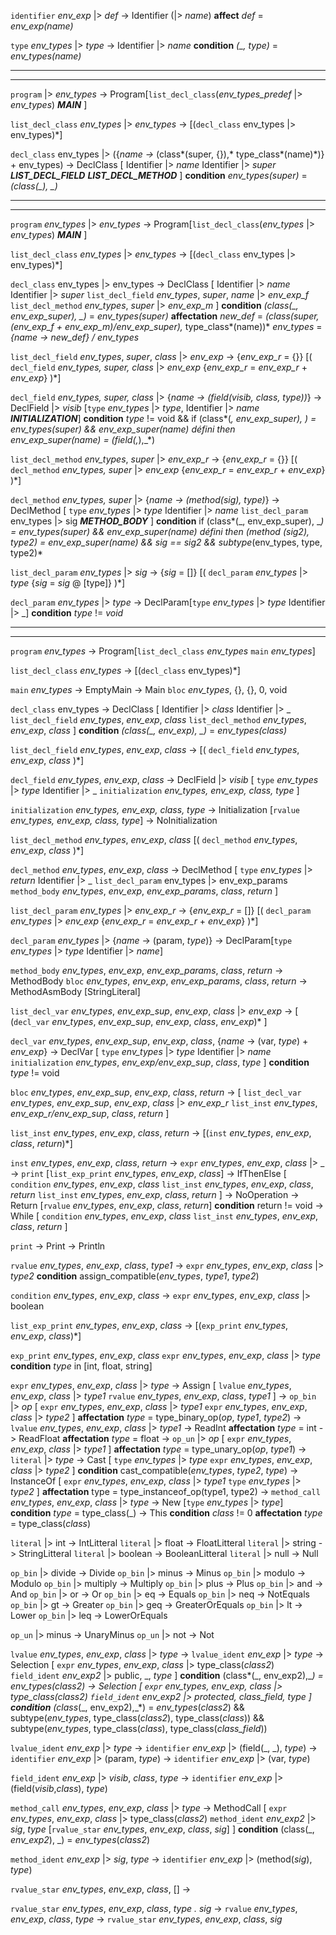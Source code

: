 `identifier` *env_exp* |> *def*
		-> Identifier (|> *name*)
	**affect** *def* = *env_exp(name)*

`type` *env_types* |> *type*
		-> Identifier |> *name*
	**condition** *(_, type)* = *env_types(name)*

---

---

`program` |> *env_types*
		-> Program[`list_decl_class`(*env_types_predef*  |> *env_types*) ***MAIN*** ]



`list_decl_class` *env_types*  |> *env_types*
		-> [(`decl_class` env_types |> env_types)\*]



`decl_class` env_types |> ({*name ->* (class*(super, {}),* type_class*(name)*)} + env_types)
		-> DeclClass [
						Identifier |> *name* 
						Identifier |> *super*
						***LIST_DECL_FIELD*** ***LIST_DECL_METHOD***
		]
	**condition** *env_types(super)* = *(*class*(_), _)*

---

---

`program` *env_types* |> *env_types*
		-> Program[`list_decl_class`(*env_types* |> *env_types*) ***MAIN*** ]



`list_decl_class` *env_types*  |> *env_types*
		-> [(`decl_class` env_types |> env_types)\*]



`decl_class` env_types |> env_types
		-> DeclClass [
						Identifier |> *name* 
						Identifier |> *super*
						`list_decl_field` *env_types*, *super*, *name* |> *env_exp_f*
						`list_decl_method` *env_types*, *super* |> *env_exp_m*
		]
	**condition** *(*class*(_, env_exp_super), _)* = *env_types(super)*
	**affectation** *new_def* = *(*class*(super, (env_exp_f + env_exp_m)/env_exp_super),* type_class*(name))*
							 *env_types* = *{name -> new_def} / env_types*



`list_decl_field` *env_types*, *super*, *class* |> *env_exp*
		-> {*env_exp_r* = {}}
			 [( `decl_field` *env_types, super, class* |> *env_exp* 
			 		{*env_exp_r* = *env_exp_r* + *env_exp*} )\*]



`decl_field` *env_types, super, class* |> {*name -> (*field*(visib, class, type))*}
		-> DeclField |> *visib* [`type` *env_types* |> *type*, Identifier |> *name* ***INITIALIZATION***]
	**condition** *type* != void &&
							if (class*(_, env_exp_super), _*) = *env_types(super)* && *env_exp_super(name)* défini
							then *env_exp_super(name)* = (field*(_,_),_*)



`list_decl_method` *env_types*, *super* |> *env_exp_r*
		-> {*env_exp_r* = {}}
			 [( `decl_method` *env_types, super* |> *env_exp* 
			 		{*env_exp_r* = *env_exp_r* + *env_exp*} )\*]



`decl_method` *env_types, super* |> {*name -> (*method*(sig), type)*}
		-> DeclMethod [
				`type` *env_types* |> *type*
				Identifier |> *name* 
				`list_decl_param` env_types |> sig 
				***METHOD_BODY***
			]
	**condition** if (class*(_, env_exp_super), _*) = *env_types(super)* && *env_exp_super(name)* défini
							then (method *(sig2), type2)* = *env_exp_super(name)*
								&& *sig* == *sig2* && subtype*(env_types, type, type2)*



`list_decl_param` *env_types* |> *sig*
		-> {*sig* = []}
			 [( `decl_param` *env_types* |> *type*
			 		{*sig* = *sig* @ [type]} )\*]



`decl_param` *env_types* |> *type*
		-> DeclParam[`type` *env_types* |> *type* Identifier |> \_]
	**condition** *type* != *void*

---

---

`program` *env_types*
		-> Program[`list_decl_class` *env_types* `main` *env_types*]



`list_decl_class` *env_types*
		-> [(`decl_class` env_types)\*]



`main` *env_types*
		-> EmptyMain
		-> Main `bloc` *env_types*, {}, {}, 0, void



`decl_class` env_types
		-> DeclClass [
						Identifier |> *class* 
						Identifier |> _
						`list_decl_field` *env_types*, *env_exp*, *class*
						`list_decl_method` *env_types*, *env_exp*, *class*
		]
	**condition** *(*class*(_, env_exp), _)* = *env_types(class)*



`list_decl_field` *env_types*, *env_exp*, *class*
		-> [( `decl_field` *env_types*, *env_exp*, *class* )\*]



`decl_field` *env_types*, *env_exp*, *class*
		-> DeclField |> *visib* [
				`type` *env_types* |> *type*
				Identifier |> \_
				`initialization` *env_types, env_exp, class, type*
			]



`initialization` *env_types, env_exp, class, type*
		-> Initialization [`rvalue` *env_types, env_exp, class, type*]
		-> NoInitialization



`list_decl_method` *env_types*, *env_exp*, *class*
			 [( `decl_method` *env_types*, *env_exp*, *class* )\*]



`decl_method` *env_types*, *env_exp*, *class*
		-> DeclMethod [
				`type` *env_types* |> *return*
				Identifier |> \_ 
				`list_decl_param` env_types |> env_exp_params
				`method_body` *env_types*, *env_exp*, *env_exp_params*, *class*, *return*
			]



`list_decl_param` *env_types* |> *env_exp_r*
		-> {*env_exp_r* = []}
			 [( `decl_param` *env_types* |> *env_exp*
			 		{*env_exp_r* = *env_exp_r* + *env_exp*} )\*]



`decl_param` *env_types* |> {*name* -> (param, *type*)}
		-> DeclParam[`type` *env_types* |> *type* Identifier |> *name*]



`method_body` *env_types*, *env_exp*, *env_exp_params*, *class*, *return*
		-> MethodBody `bloc` *env_types*, *env_exp*, *env_exp_params*, *class*, *return*
		-> MethodAsmBody [StringLiteral]



`list_decl_var` *env_types*, *env_exp_sup*, *env_exp*, *class* |> *env_exp*
		-> [
			 		(`decl_var` *env_types*, *env_exp_sup*, *env_exp*, *class*, *env_exp*)\*
			 	]



`decl_var` *env_types*, *env_exp_sup*, *env_exp*, *class*, {*name* -> (var, *type*) + *env_exp*}
		-> DeclVar [
				`type` *env_types* |> *type*
				Identifier |> *name*
				`initialization` *env_types*, *env_exp/env_exp_sup*, *class*, *type*
			]
	**condition** *type* != void

`bloc` *env_types*, *env_exp_sup*, *env_exp*, *class*, *return*
		-> [
				`list_decl_var` *env_types*, *env_exp_sup*, *env_exp*, *class* |> *env_exp_r*
				`list_inst` *env_types*, *env_exp_r/env_exp_sup*, *class*, *return*
			]



`list_inst` *env_types*, *env_exp*, *class*, *return*
		-> [(`inst` *env_types*, *env_exp*, *class*, *return*)\*]



`inst` *env_types*, *env_exp*, *class*, *return*
		-> `expr` *env_types*, *env_exp*, *class* |> _
		-> `print` [`list_exp_print` *env_types*, *env_exp*, *class*]
		-> IfThenElse [
				`condition` *env_types*, *env_exp*, *class*
				`list_inst` *env_types*, *env_exp*, *class*, *return*
				`list_inst` *env_types*, *env_exp*, *class*, *return*
			]
		-> NoOperation
		-> Return [`rvalue` *env_types*, *env_exp*, *class*, *return*]
	**condition** return != void
		-> While [
				`condition` *env_types*, *env_exp*, *class*
				`list_inst` *env_types*, *env_exp*, *class*, *return*
		]



`print`
		-> Print
		-> Println



`rvalue` *env_types*, *env_exp*, *class*, *type1*
		-> `expr` *env_types*, *env_exp*, *class* |> *type2*
	**condition** assign_compatible(*env_types*, *type1*, *type2*)



`condition` *env_types*, *env_exp*, *class*
		-> `expr` *env_types*, *env_exp*, *class* |> boolean



`list_exp_print` *env_types*, *env_exp*, *class*
		-> [(`exp_print` *env_types*, *env_exp*, *class*)\*]



`exp_print` *env_types*, *env_exp*, *class*
		`expr` *env_types*, *env_exp*, *class* |> *type*
	**condition** *type* in [int, float, string]



`expr` *env_types*, *env_exp*, *class* |> *type*
		-> Assign [
				`lvalue` *env_types*, *env_exp*, *class* |> *type1*
				`rvalue` *env_types*, *env_exp*, *class*, *type1*
			]
		-> `op_bin` |> *op* [
				`expr` *env_types*, *env_exp*, *class* |> *type1*
				`expr` *env_types*, *env_exp*, *class* |> *type2*
			]
	**affectation** *type* = type_binary_op(*op*, *type1*, *type2*)
		-> `lvalue` *env_types*, *env_exp*, *class* |> *type1*
		-> ReadInt
	**affectation** *type* = int
		-> ReadFloat
	**affectation** *type* = float
		-> `op_un` |> *op* [
				`expr` *env_types*, *env_exp*, *class* |> *type1*
			]
	**affectation** *type* = type_unary_op(*op*, *type1*)
		-> `literal` |> *type*
		-> Cast [
				`type` *env_types* |> *type*
				`expr` *env_types*, *env_exp*, *class* |> *type2*
		]
	**condition** cast_compatible(*env_types*, *type2*, *type*)
		-> InstanceOf [
				`expr` *env_types*, *env_exp*, *class* |> *type1*
				`type` *env_types* |> *type2*
		]
	**affectation** type = type_instanceof_op(type1, type2)
		-> `method_call` *env_types*, *env_exp*, *class* |> *type*
		-> New [`type` *env_types* |> *type*]
	**condition** *type* = type_class(\_)
		-> This
	**condition** *class* != 0
	**affectation** *type* = type_class(*class*)



`literal` \|> int -> IntLitteral
`literal` |> float -> FloatLitteral
`literal` |> string -> StringLitteral
`literal` |> boolean -> BooleanLitteral
`literal` |> null -> Null

`op_bin` \|> divide -> Divide
`op_bin` |> minus -> Minus
`op_bin` |> modulo -> Modulo
`op_bin` |> multiply -> Multiply
`op_bin` |> plus -> Plus
`op_bin` |> and -> And
`op_bin` |> or -> Or
`op_bin` |> eq -> Equals
`op_bin` |> neq -> NotEquals
`op_bin` |> gt -> Greater
`op_bin` |> geq -> GreaterOrEquals
`op_bin` |> lt -> Lower
`op_bin` |> leq -> LowerOrEquals

`op_un` \|> minus -> UnaryMinus
`op_un` |> not -> Not



`lvalue` *env_types*, *env_exp*, *class* |> *type*
		-> `lvalue_ident` *env_exp* |> *type*
		-> Selection [
				`expr` *env_types*, *env_exp*, *class* |> type_class(*class2*)
				`field_ident` *env_exp2* |> public, \_, *type*
			]
	**condition** (class*(\_, env_exp2),\_*) = *env_types*(*class2*)
		-> Selection [
				`expr` *env_types*, *env_exp*, *class* |> type_class(*class2*)
				`field_ident` *env_exp2* |> protected, *class_field*, *type*
			]
	**condition** (class*(\_, env_exp2),\_*) = *env_types*(*class2*)
							&& subtype(*env_types*, type_class(*class2*), type_class(*class*))
							&& subtype(*env_types*, type_class(*class*), type_class(*class_field*))



`lvalue_ident` *env_exp* |> *type*
		-> `identifier` *env_exp* |> (field(\_, \_), *type*)
		-> `identifier` *env_exp* |> (param, *type*)
		-> `identifier` *env_exp* |> (var, *type*)



`field_ident` *env_exp* |> *visib*, *class*, *type*
		-> `identifier` *env_exp* |> (field(*visib*,*class*), *type*)



`method_call` *env_types*, *env_exp*, *class* |> *type*
		-> MethodCall [
				`expr` *env_types*, *env_exp*, *class* |> type_class(*class2*)
				`method_ident` *env_exp2* |> *sig*, *type*
				[`rvalue_star` *env_types*, *env_exp*, *class*, *sig*]
			]
	**condition** (class(\_, *env_exp2*), \_) = *env_types*(*class2*)



`method_ident` *env_exp* |> *sig*, *type*
		-> `identifier` *env_exp* |> (method(*sig*), *type*)



`rvalue_star` *env_types*, *env_exp*, *class*, []
		->

`rvalue_star` *env_types*, *env_exp*, *class*, *type . sig*
		-> `rvalue` *env_types*, *env_exp*, *class*, *type*
		-> `rvalue_star` *env_types*, *env_exp*, *class*, *sig*
